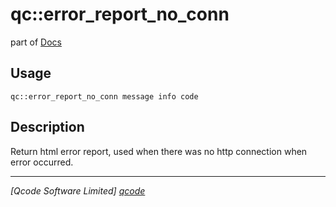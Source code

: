 qc::error_report_no_conn
========================

part of [Docs](.)

Usage
-----
`qc::error_report_no_conn message info code`

Description
-----------
Return html error report, used when there was no http connection when error occurred.

----------------------------------
*[Qcode Software Limited] [qcode]*

[qcode]: http://www.qcode.co.uk "Qcode Software"
